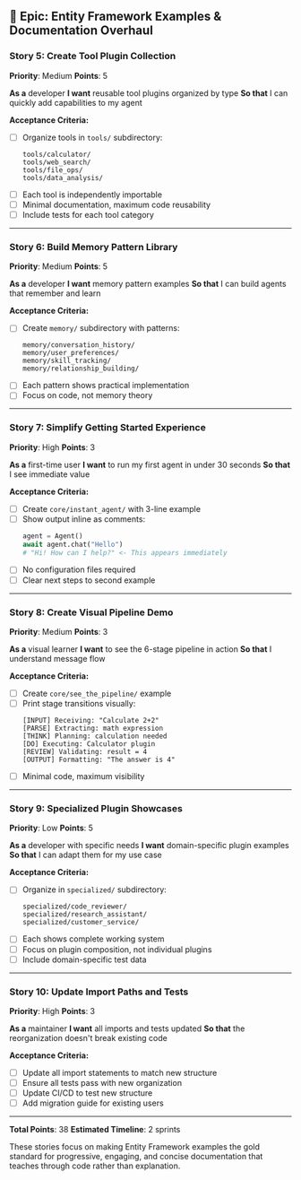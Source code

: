 ## 🎯 **Epic: Entity Framework Examples & Documentation Overhaul**

### Story 5: Create Tool Plugin Collection
**Priority**: Medium
**Points**: 5

**As a** developer
**I want** reusable tool plugins organized by type
**So that** I can quickly add capabilities to my agent

**Acceptance Criteria:**
- [ ] Organize tools in `tools/` subdirectory:
  ```
  tools/calculator/
  tools/web_search/
  tools/file_ops/
  tools/data_analysis/
  ```
- [ ] Each tool is independently importable
- [ ] Minimal documentation, maximum code reusability
- [ ] Include tests for each tool category

---

### Story 6: Build Memory Pattern Library
**Priority**: Medium
**Points**: 5

**As a** developer
**I want** memory pattern examples
**So that** I can build agents that remember and learn

**Acceptance Criteria:**
- [ ] Create `memory/` subdirectory with patterns:
  ```
  memory/conversation_history/
  memory/user_preferences/
  memory/skill_tracking/
  memory/relationship_building/
  ```
- [ ] Each pattern shows practical implementation
- [ ] Focus on code, not memory theory

---

### Story 7: Simplify Getting Started Experience
**Priority**: High
**Points**: 3

**As a** first-time user
**I want** to run my first agent in under 30 seconds
**So that** I see immediate value

**Acceptance Criteria:**
- [ ] Create `core/instant_agent/` with 3-line example
- [ ] Show output inline as comments:
  ```python
  agent = Agent()
  await agent.chat("Hello")
  # "Hi! How can I help?" <- This appears immediately
  ```
- [ ] No configuration files required
- [ ] Clear next steps to second example

---

### Story 8: Create Visual Pipeline Demo
**Priority**: Medium
**Points**: 3

**As a** visual learner
**I want** to see the 6-stage pipeline in action
**So that** I understand message flow

**Acceptance Criteria:**
- [ ] Create `core/see_the_pipeline/` example
- [ ] Print stage transitions visually:
  ```
  [INPUT] Receiving: "Calculate 2+2"
  [PARSE] Extracting: math expression
  [THINK] Planning: calculation needed
  [DO] Executing: Calculator plugin
  [REVIEW] Validating: result = 4
  [OUTPUT] Formatting: "The answer is 4"
  ```
- [ ] Minimal code, maximum visibility

---

### Story 9: Specialized Plugin Showcases
**Priority**: Low
**Points**: 5

**As a** developer with specific needs
**I want** domain-specific plugin examples
**So that** I can adapt them for my use case

**Acceptance Criteria:**
- [ ] Organize in `specialized/` subdirectory:
  ```
  specialized/code_reviewer/
  specialized/research_assistant/
  specialized/customer_service/
  ```
- [ ] Each shows complete working system
- [ ] Focus on plugin composition, not individual plugins
- [ ] Include domain-specific test data

---

### Story 10: Update Import Paths and Tests
**Priority**: High
**Points**: 3

**As a** maintainer
**I want** all imports and tests updated
**So that** the reorganization doesn't break existing code

**Acceptance Criteria:**
- [ ] Update all import statements to match new structure
- [ ] Ensure all tests pass with new organization
- [ ] Update CI/CD to test new structure
- [ ] Add migration guide for existing users

---

**Total Points**: 38
**Estimated Timeline**: 2 sprints

These stories focus on making Entity Framework examples the gold standard for progressive, engaging, and concise documentation that teaches through code rather than explanation.
